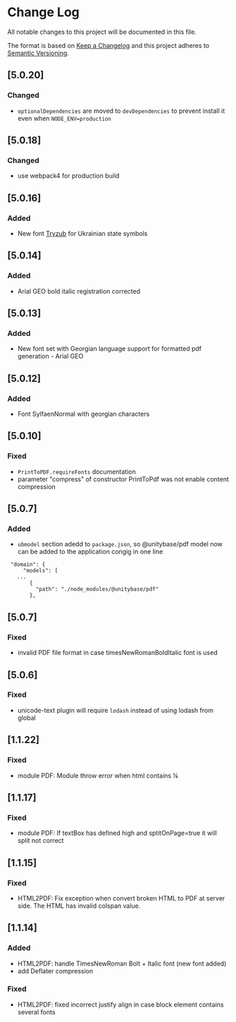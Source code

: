 # Change Log
All notable changes to this project will be documented in this file.

The format is based on [Keep a Changelog](http://keepachangelog.com/)
and this project adheres to [Semantic Versioning](http://semver.org/).

## [5.0.20]
### Changed
 - `optionalDependencies` are moved to `devDependencies` to prevent install it even when `NODE_ENV=production`    

## [5.0.18]
### Changed
 - use webpack4 for production build

## [5.0.16]
### Added
- New font [Tryzub](http://artalbum.org.ua/ru/font#Tryzub) for Ukrainian state symbols

## [5.0.14]
### Added
- Arial GEO bold italic registration corrected

## [5.0.13]
### Added
- New font set with Georgian language support for formatted pdf generation - Arial GEO

## [5.0.12]
### Added
- Font SylfaenNormal with georgian characters

## [5.0.10]
### Fixed
- `PrintToPDF.requireFonts` documentation
- parameter "compress" of constructor PrintToPdf was not enable content compression

## [5.0.7]
### Added
- `ubmodel` section adedd to `package.json`, so @unitybase/pdf model now
 can be added to the application congig in one line
 ```
  "domain": {
      "models": [
	...
        {
          "path": "./node_modules/@unitybase/pdf"
        },
 ```

## [5.0.7]
### Fixed
- invalid PDF file format in case timesNewRomanBoldItalic font is used

## [5.0.6]
### Fixed
- unicode-text plugin will require `lodash` instead of using lodash from global

## [1.1.22]
### Fixed
 - module PDF: Module throw error when html contains &frac14; 

## [1.1.17]
### Fixed
 - module PDF: If textBox has defined high and sptitOnPage=true it will split not correct

## [1.1.15]
### Fixed
- HTML2PDF: Fix exception when convert broken HTML to PDF at server side. The HTML has invalid colspan value.


## [1.1.14]
### Added
- HTML2PDF: handle TimesNewRoman Bolt + Italic font (new font added)
- add Deflater compression

### Fixed
- HTML2PDF: fixed incorrect justify align in case block element contains several fonts 



